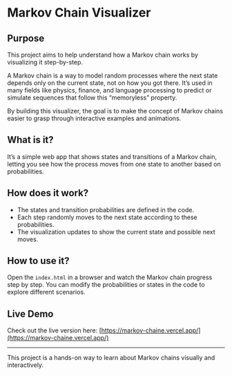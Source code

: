 # Markov Chain Visualizer

## Purpose

This project aims to help understand how a Markov chain works by visualizing it step-by-step.

A Markov chain is a way to model random processes where the next state depends only on the current state, not on how you got there. It’s used in many fields like physics, finance, and language processing to predict or simulate sequences that follow this “memoryless” property.

By building this visualizer, the goal is to make the concept of Markov chains easier to grasp through interactive examples and animations.

## What is it?

It’s a simple web app that shows states and transitions of a Markov chain, letting you see how the process moves from one state to another based on probabilities.

## How does it work?

- The states and transition probabilities are defined in the code.
- Each step randomly moves to the next state according to these probabilities.
- The visualization updates to show the current state and possible next moves.

## How to use it?

Open the `index.html` in a browser and watch the Markov chain progress step by step. You can modify the probabilities or states in the code to explore different scenarios.

## Live Demo

Check out the live version here: [https://markov-chaine.vercel.app/](https://markov-chaine.vercel.app/)

---

This project is a hands-on way to learn about Markov chains visually and interactively.
